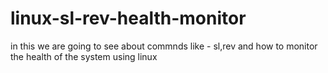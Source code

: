 # linux-sl-rev-health-monitor
in this we are going to see about commnds like - sl,rev and how to monitor the health of the system using linux

